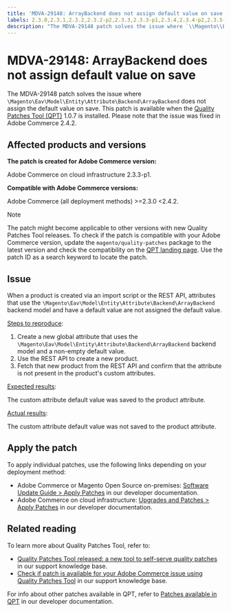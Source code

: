 ```yaml
---
title: 'MDVA-29148: ArrayBackend does not assign default value on save'
labels: 2.3.0,2.3.1,2.3.2,2.3.2-p2,2.3.3,2.3.3-p1,2.3.4,2.3.4-p2,2.3.5-p1,2.3.5-p2,2.3.6,2.4.0,2.4.0-p1,2.4.1,QPT 1.0.7,QPT patches,Magento Commerce,Magento Commerce Cloud,attribute,products,support tools,Adobe Commerce,cloud infrastructure,on-premises
description: "The MDVA-29148 patch solves the issue where `\\Magento\\Eav\\Model\\Entity\\Attribute\\Backend\\ArrayBackend` does not assign the default value on save. This patch is available when the [Quality Patches Tool (QPT)](https://support.magento.com/hc/en-us/articles/360047139492) 1.0.7 is installed. Please note that the issue was fixed in Adobe Commerce 2.4.2."
---
```


# MDVA-29148: ArrayBackend does not assign default value on save

The MDVA-29148 patch solves the issue where `\Magento\Eav\Model\Entity\Attribute\Backend\ArrayBackend` does not assign the default value on save. This patch is available when the [Quality Patches Tool (QPT)](https://support.magento.com/hc/en-us/articles/360047139492) 1.0.7 is installed. Please note that the issue was fixed in Adobe Commerce 2.4.2.

## Affected products and versions

**The patch is created for Adobe Commerce version:**

Adobe Commerce on cloud infrastructure 2.3.3-p1.

**Compatible with Adobe Commerce versions:**

Adobe Commerce (all deployment methods) >=2.3.0 <2.4.2.

>[!NOTE]
>
>The patch might become applicable to other versions with new Quality Patches Tool releases. To check if the patch is compatible with your Adobe Commerce version, update the `magento/quality-patches` package to the latest version and check the compatibility on the [QPT landing page](https://devdocs.magento.com/quality-patches/tool.html#patch-grid). Use the patch ID as a search keyword to locate the patch.

## Issue

When a product is created via an import script or the REST API, attributes that use the `\Magento\Eav\Model\Entity\Attribute\Backend\ArrayBackend` backend model and have a default value are not assigned the default value.

<u>Steps to reproduce</u>:

1. Create a new global attribute that uses the `\Magento\Eav\Model\Entity\Attribute\Backend\ArrayBackend` backend model and a non-empty default value.
1. Use the REST API to create a new product.
1. Fetch that new product from the REST API and confirm that the attribute is not present in the product's custom attributes.

<u>Expected results</u>:

The custom attribute default value was saved to the product attribute.

<u>Actual results</u>:

The custom attribute default value was not saved to the product attribute.

## Apply the patch

To apply individual patches, use the following links depending on your deployment method:

* Adobe Commerce or Magento Open Source on-premises: [Software Update Guide > Apply Patches](https://devdocs.magento.com/guides/v2.4/comp-mgr/patching/mqp.html) in our developer documentation.
* Adobe Commerce on cloud infrastructure: [Upgrades and Patches > Apply Patches](https://devdocs.magento.com/cloud/project/project-patch.html) in our developer documentation.

## Related reading

To learn more about Quality Patches Tool, refer to:

* [Quality Patches Tool released: a new tool to self-serve quality patches](https://support.magento.com/hc/en-us/articles/360047139492) in our support knowledge base.
* [Check if patch is available for your Adobe Commerce issue using Quality Patches Tool](https://support.magento.com/hc/en-us/articles/360047125252) in our support knowledge base.

For info about other patches available in QPT, refer to [Patches available in QPT](https://devdocs.magento.com/quality-patches/tool.html#patch-grid) in our developer documentation. 
